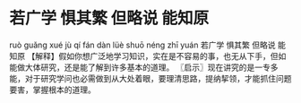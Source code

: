 # 若广学     惧其繁     但略说     能知原

ruò guǎng xué 	jù qí fán 	dàn lüè shuō 	néng zhī yuán
若广学 	惧其繁 	但略说 	能知原
【解释】假如你想广泛地学习知识，实在是不容易的事，也无从下手，但如能做大体研究，还是能了解到许多基本的道理。
〖启示〗现在讲究的是一专多能，对于研究学问也必需做到从大处着眼，要理清思路，提纳挈领，才能抓住问题要害，掌握根本的道理。
